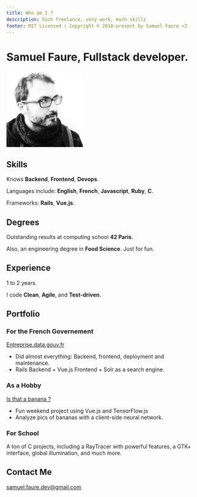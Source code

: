 ```yaml
---
title: Who am I ?
description: Such freelance, very work, much skillz
footer: MIT Licensed | Copyright © 2018-present by Samuel Faure <3
---
```

# Samuel Faure, Fullstack developer.

![DevPic](./assets/devpic.png)

## Skills

Knows **Backend**, **Frontend**, **Devops**.

Languages include: **English**, **French**, **Javascript**, **Ruby**, **C**.

Frameworks: **Rails**, **Vue.js**.

## Degrees

Outstanding results at computing school **42 Paris**.

Also, an engineering degree in **Food Science**. Just for fun.

## Experience

1 to 2 years.

I code **Clean**, **Agile**, and **Test-driven**.

## Portfolio

### For the French Governement

[Entreprise.data.gouv.fr](https://entreprise.data.gouv.fr/)

- Did almost everything: Backend, frontend, deployment and maintenance.
- Rails Backend + Vue.js Frontend + Solr as a search engine.

### As a Hobby

[Is that a banana ?](http://www.isthatabanana.com/)

- Fun weekend project using Vue.js and TensorFlow.js
- Analyze pics of bananas with a client-side neural network.

### For School

A ton of C projects, including a RayTracer with powerful features, a GTK+ interface, global illumination, and much more.

## Contact Me

[samuel.faure.dev@gmail.com](mailto:samuel.faure.dev@gmail.com)